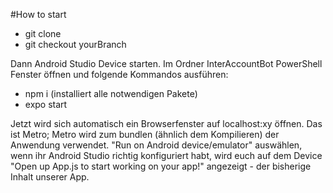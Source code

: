 #How to start
- git clone 
- git checkout yourBranch

Dann Android Studio Device starten.
Im Ordner InterAccountBot PowerShell Fenster öffnen und folgende Kommandos ausführen:
- npm i 		(installiert alle notwendigen Pakete)
- expo start  

Jetzt wird sich automatisch ein Browserfenster auf localhost:xy öffnen. Das ist Metro; Metro wird zum bundlen (ähnlich dem Kompilieren) der Anwendung verwendet. "Run on Android device/emulator" auswählen, wenn ihr Android Studio richtig konfiguriert habt, wird euch auf dem Device "Open up App.js to start working on your app!" angezeigt - der bisherige Inhalt unserer App.
